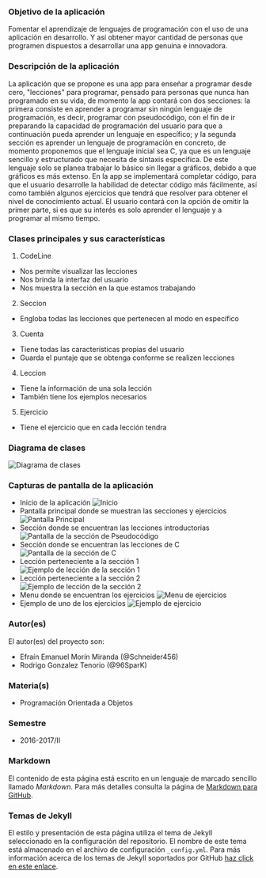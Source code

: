 ### Objetivo de la aplicación
Fomentar el aprendizaje de lenguajes de programación con el uso de una aplicación en desarrollo. Y así obtener mayor cantidad de personas que programen dispuestos a desarrollar una app genuina e innovadora.

### Descripción de la aplicación
La aplicación que se propone es una app para enseñar a programar desde cero, "lecciones" para programar, pensado para personas que nunca han programado en su vida, de momento la app contará con dos secciones: la primera consiste en aprender a programar sin ningún lenguaje de programación, es decir, programar con pseudocódigo, con el fin de ir preparando la capacidad de programación del usuario para que a continuación pueda aprender un lenguaje en específico; y la segunda sección es aprender un lenguaje de programación en concreto, de momento proponemos que el lenguaje inicial sea C, ya que es un lenguaje sencillo y estructurado que necesita de sintaxis especifica. De este lenguaje solo se planea trabajar lo básico sin llegar a gráficos, debido a que gráficos es más extenso. 
En la app se implementará completar código, para que el usuario desarrolle la habilidad de detectar código más fácilmente, así como también algunos ejercicios que tendrá que resolver para obtener el nivel de conocimiento actual. El usuario contará con la opción de omitir la primer parte, si es que su interés es solo aprender el lenguaje y a programar al mismo tiempo.

### Clases principales y sus características
1. CodeLine
* Nos permite visualizar las lecciones
* Nos brinda la interfaz del usuario
* Nos muestra la sección en la que estamos trabajando

2. Seccion
* Engloba todas las lecciones que pertenecen al modo en específico

3. Cuenta
* Tiene todas las características propias del usuario
* Guarda el puntaje que se obtenga conforme se realizen lecciones

4. Leccion
* Tiene la información de una sola lección
* También tiene los ejemplos necesarios

5. Ejercicio
* Tiene el ejercicio que en cada lección tendra

### Diagrama de clases
![Diagrama de clases](Diagrama/CodeLine.png)

### Capturas de pantalla de la aplicación
- Inicio de la aplicación
![Inicio](Diagrama/Pantalla1.png)
- Pantalla principal donde se muestran las secciones y ejercicios
![Pantalla Principal](Diagrama/Pantalla2.png)
- Sección donde se encuentran las lecciones introductorias
![Pantalla de la sección de Pseudocódigo](Diagrama/Pantalla3.png)
- Sección donde se encuentran las lecciones de C
![Pantalla de la sección de C](Diagrama/Pantalla4.png)
- Lección perteneciente a la sección 1
![Ejemplo de lección de la sección 1](Diagrama/Pantalla5.png)
- Lección perteneciente a la sección 2
![Ejemplo de lección de la sección 2](Diagrama/Pantalla6.png)
- Menu donde se encuentran los ejercicios
![Menu de ejercicios](Diagrama/Pantalla7.png)
- Ejemplo de uno de los ejercicios
![Ejemplo de ejercicio](Diagrama/Pantalla8.png)



### Autor(es)
El autor(es) del proyecto son:
- Efraín Emanuel Morín Miranda (@Schneider456)
- Rodrigo Gonzalez Tenorio (@96SparK)

### Materia(s)
- Programación Orientada a Objetos

### Semestre
- 2016-2017/II

### Markdown
El contenido de esta página está escrito en un lenguaje de marcado sencillo llamado *Markdown*. Para más detalles consulta la página de [Markdown para GitHub](https://guides.github.com/features/mastering-markdown/).

### Temas de Jekyll
El estilo y presentación de esta página utiliza el tema de Jekyll seleccionado en la configuración del repositorio. El nombre de este tema está almacenado en el archivo de configuración `_config.yml`. Para más información acerca de los temas de Jekyll soportados por GitHub [haz click en este enlace](https://pages.github.com/themes/).
